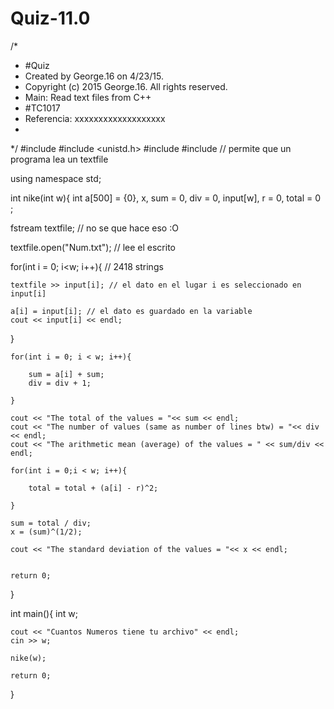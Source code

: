 # Quiz-11.0



/*
 *  #Quiz
 *  Created by George.16 on 4/23/15.
 *  Copyright (c) 2015 George.16. All rights reserved.
 *  Main: Read text files from C++
 *  #TC1017
 *  Referencia: xxxxxxxxxxxxxxxxxxx
 *
 */
#include <iostream>
#include <unistd.h>
#include <string>
#include <fstream> // permite que un programa lea un textfile

using namespace std;

int nike(int w){
    int a[500] = {0}, x, sum = 0, div = 0, input[w], r = 0, total = 0 ;

fstream textfile; // no se que hace eso :O

textfile.open("Num.txt"); // lee el escrito

for(int i = 0; i<w; i++){ // 2418 strings
    
    textfile >> input[i]; // el dato en el lugar i es seleccionado en input[i]
    
    a[i] = input[i]; // el dato es guardado en la variable
    cout << input[i] << endl;

}
    
    for(int i = 0; i < w; i++){
        
        sum = a[i] + sum;
        div = div + 1;
        
    }
    
    cout << "The total of the values = "<< sum << endl;
    cout << "The number of values (same as number of lines btw) = "<< div << endl;
    cout << "The arithmetic mean (average) of the values = " << sum/div << endl;

    for(int i = 0;i < w; i++){
        
        total = total + (a[i] - r)^2;
        
    }
    
    sum = total / div;
    x = (sum)^(1/2);
    
    cout << "The standard deviation of the values = "<< x << endl;
    

    return 0;
}

int main(){
    int w;
    
    cout << "Cuantos Numeros tiene tu archivo" << endl;
    cin >> w;
    
    nike(w);
    
    return 0;
}
